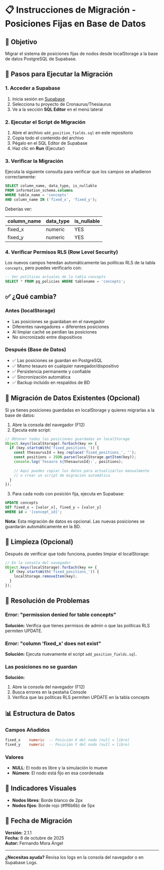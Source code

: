 # 📋 Instrucciones de Migración - Posiciones Fijas en Base de Datos

## 🎯 Objetivo
Migrar el sistema de posiciones fijas de nodos desde localStorage a la base de datos PostgreSQL de Supabase.

## 📝 Pasos para Ejecutar la Migración

### 1. Acceder a Supabase
1. Inicia sesión en [Supabase](https://supabase.com)
2. Selecciona tu proyecto de Cronaurus/Thesiaurus
3. Ve a la sección **SQL Editor** en el menú lateral

### 2. Ejecutar el Script de Migración
1. Abre el archivo `add_position_fields.sql` en este repositorio
2. Copia todo el contenido del archivo
3. Pégalo en el SQL Editor de Supabase
4. Haz clic en **Run** (Ejecutar)

### 3. Verificar la Migración
Ejecuta la siguiente consulta para verificar que los campos se añadieron correctamente:

```sql
SELECT column_name, data_type, is_nullable 
FROM information_schema.columns 
WHERE table_name = 'concepts' 
AND column_name IN ('fixed_x', 'fixed_y');
```

Deberías ver:

| column_name | data_type | is_nullable |
| ----------- | --------- | ----------- |
| fixed_x     | numeric   | YES         |
| fixed_y     | numeric   | YES         |

### 4. Verificar Permisos RLS (Row Level Security)

Los nuevos campos heredan automáticamente las políticas RLS de la tabla `concepts`, pero puedes verificarlo con:

```sql
-- Ver políticas actuales de la tabla concepts
SELECT * FROM pg_policies WHERE tablename = 'concepts';
```

## ✅ ¿Qué cambia?

### Antes (localStorage)
- Las posiciones se guardaban en el navegador
- Diferentes navegadores = diferentes posiciones
- Al limpiar caché se perdían las posiciones
- No sincronizado entre dispositivos

### Después (Base de Datos)
- ✅ Las posiciones se guardan en PostgreSQL
- ✅ Mismo tesauro en cualquier navegador/dispositivo
- ✅ Persistencia permanente y confiable
- ✅ Sincronización automática
- ✅ Backup incluido en respaldos de BD

## 🔄 Migración de Datos Existentes (Opcional)

Si ya tienes posiciones guardadas en localStorage y quieres migrarlas a la base de datos:

1. Abre la consola del navegador (F12)
2. Ejecuta este script:

```javascript
// Obtener todas las posiciones guardadas en localStorage
Object.keys(localStorage).forEach(key => {
  if (key.startsWith('fixed_positions_')) {
    const thesaurusId = key.replace('fixed_positions_', '');
    const positions = JSON.parse(localStorage.getItem(key));
    console.log(`Tesauro ${thesaurusId}:`, positions);
    
    // Aquí puedes copiar los datos para actualizarlos manualmente
    // o crear un script de migración automática
  }
});
```

3. Para cada nodo con posición fija, ejecuta en Supabase:

```sql
UPDATE concepts 
SET fixed_x = [valor_x], fixed_y = [valor_y] 
WHERE id = '[concept_id]';
```

**Nota:** Esta migración de datos es opcional. Las nuevas posiciones se guardarán automáticamente en la BD.

## 🧹 Limpieza (Opcional)

Después de verificar que todo funciona, puedes limpiar el localStorage:

```javascript
// En la consola del navegador
Object.keys(localStorage).forEach(key => {
  if (key.startsWith('fixed_positions_')) {
    localStorage.removeItem(key);
  }
});
```

## 🐛 Resolución de Problemas

### Error: "permission denied for table concepts"
**Solución:** Verifica que tienes permisos de admin o que las políticas RLS permiten UPDATE.

### Error: "column 'fixed_x' does not exist"
**Solución:** Ejecuta nuevamente el script `add_position_fields.sql`.

### Las posiciones no se guardan
**Solución:** 
1. Abre la consola del navegador (F12)
2. Busca errores en la pestaña Console
3. Verifica que las políticas RLS permiten UPDATE en la tabla concepts

## 📊 Estructura de Datos

### Campos Añadidos

```sql
fixed_x    numeric  -- Posición X del nodo (null = libre)
fixed_y    numeric  -- Posición Y del nodo (null = libre)
```

### Valores
- **NULL**: El nodo es libre y la simulación lo mueve
- **Número**: El nodo está fijo en esa coordenada

## 🎨 Indicadores Visuales

- **Nodos libres**: Borde blanco de 2px
- **Nodos fijos**: Borde rojo (#ff6b6b) de 5px

## 📅 Fecha de Migración
**Versión:** 2.1.1  
**Fecha:** 8 de octubre de 2025  
**Autor:** Fernando Mora Ángel

---

**¿Necesitas ayuda?** Revisa los logs en la consola del navegador o en Supabase Logs.
